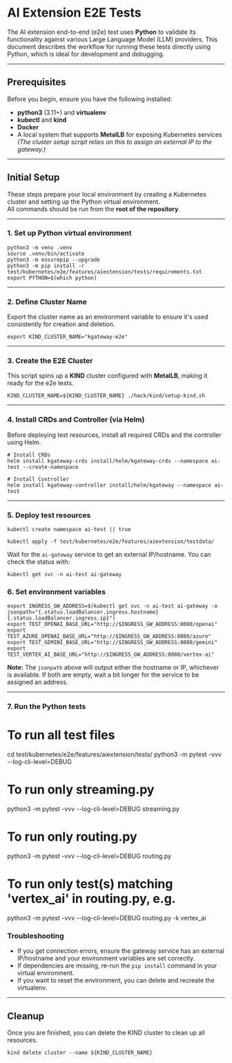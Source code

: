 # AI Extension E2E Tests

The AI extension end-to-end (e2e) test uses **Python** to validate its functionality against various Large Language Model (LLM) providers. This document describes the workflow for running these tests directly using Python, which is ideal for development and debugging.

-----

## Prerequisites

Before you begin, ensure you have the following installed:

  - **python3** (3.11+) and **virtualenv**
  - **kubectl** and **kind**
  - **Docker**
  - A local system that supports **MetalLB** for exposing Kubernetes services  
    *(The cluster setup script relies on this to assign an external IP to the gateway.)*

-----

## Initial Setup

These steps prepare your local environment by creating a Kubernetes cluster and setting up the Python virtual environment.  
All commands should be run from the **root of the repository**.

-----

### 1. Set up Python virtual environment

```
python3 -m venv .venv
source .venv/bin/activate
python3 -m ensurepip --upgrade
python3 -m pip install -r test/kubernetes/e2e/features/aiextension/tests/requirements.txt
export PYTHON=$(which python)
```

-----

### 2. Define Cluster Name

Export the cluster name as an environment variable to ensure it's used consistently for creation and deletion.

```
export KIND_CLUSTER_NAME="kgateway-e2e"
```

-----

### 3. Create the E2E Cluster

This script spins up a **KIND** cluster configured with **MetalLB**, making it ready for the e2e tests.

```
KIND_CLUSTER_NAME=${KIND_CLUSTER_NAME} ./hack/kind/setup-kind.sh
```

-----

### 4. Install CRDs and Controller (via Helm)

Before deploying test resources, install all required CRDs and the controller using Helm.

```
# Install CRDs
helm install kgateway-crds install/helm/kgateway-crds --namespace ai-test --create-namespace

# Install Controller
helm install kgateway-controller install/helm/kgateway --namespace ai-test
```
-----

### 5. Deploy test resources

```
kubectl create namespace ai-test || true

kubectl apply -f test/kubernetes/e2e/features/aiextension/testdata/
```

Wait for the `ai-gateway` service to get an external IP/hostname. You can check the status with:

```
kubectl get svc -n ai-test ai-gateway
```

### 6. Set environment variables

```
export INGRESS_GW_ADDRESS=$(kubectl get svc -n ai-test ai-gateway -o jsonpath="{.status.loadBalancer.ingress.hostname}{.status.loadBalancer.ingress.ip}")
export TEST_OPENAI_BASE_URL="http://$INGRESS_GW_ADDRESS:8080/openai"
export TEST_AZURE_OPENAI_BASE_URL="http://$INGRESS_GW_ADDRESS:8080/azure"
export TEST_GEMINI_BASE_URL="http://$INGRESS_GW_ADDRESS:8080/gemini"
export TEST_VERTEX_AI_BASE_URL="http://$INGRESS_GW_ADDRESS:8080/vertex-ai"
```

**Note:** The `jsonpath` above will output either the hostname or IP, whichever is available. If both are empty, wait a bit longer for the service to be assigned an address.

-----

### 7. Run the Python tests

# To run all test files
cd test/kubernetes/e2e/features/aiextension/tests/
python3 -m pytest -vvv --log-cli-level=DEBUG

# To run only streaming.py
python3 -m pytest -vvv --log-cli-level=DEBUG streaming.py

# To run only routing.py
python3 -m pytest -vvv --log-cli-level=DEBUG routing.py

# To run only test(s) matching 'vertex_ai' in routing.py, e.g.
python3 -m pytest -vvv --log-cli-level=DEBUG routing.py -k vertex_ai


### Troubleshooting

  - If you get connection errors, ensure the gateway service has an external IP/hostname and your environment variables are set correctly.
  - If dependencies are missing, re-run the `pip install` command in your virtual environment.
  - If you want to reset the environment, you can delete and recreate the virtualenv.

-----

## Cleanup

Once you are finished, you can delete the KIND cluster to clean up all resources.

```
kind delete cluster --name ${KIND_CLUSTER_NAME}
```